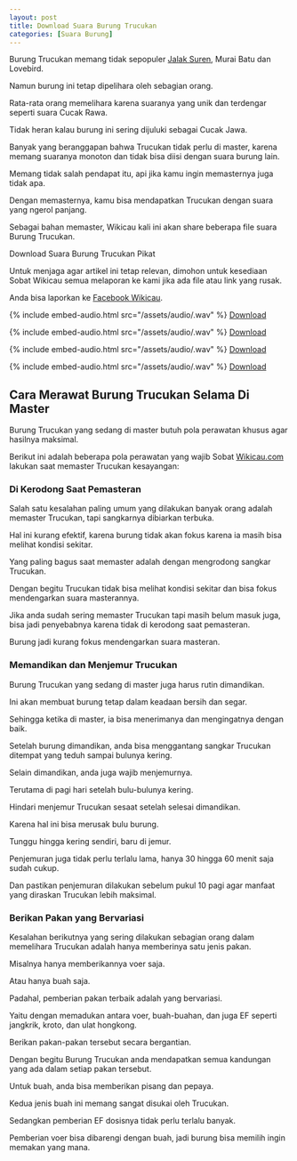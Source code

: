 ```yaml
---
layout: post
title: Download Suara Burung Trucukan
categories: [Suara Burung]
---
```


Burung Trucukan memang tidak sepopuler [Jalak Suren](https://wikicau.com/suara-burung-jalak-suren/), Murai Batu dan Lovebird.

Namun burung ini tetap dipelihara oleh sebagian orang.

Rata-rata orang memelihara karena suaranya yang unik dan terdengar seperti suara Cucak Rawa.

Tidak heran kalau burung ini sering dijuluki sebagai Cucak Jawa.

Banyak yang beranggapan bahwa Trucukan tidak perlu di master, karena memang suaranya monoton dan tidak bisa diisi dengan suara burung lain.

Memang tidak salah pendapat itu, api jika kamu ingin memasternya juga tidak apa.

Dengan memasternya, kamu bisa mendapatkan Trucukan dengan suara yang ngerol panjang.

Sebagai bahan memaster, Wikicau kali ini akan share beberapa file suara Burung Trucukan.

Download Suara Burung Trucukan Pikat

Untuk menjaga agar artikel ini tetap relevan, dimohon untuk kesediaan Sobat Wikicau semua melaporan ke kami jika ada file atau link yang rusak.

Anda bisa laporkan ke [Facebook Wikicau](https://facebook.com/wikicau).

{% include embed-audio.html src="/assets/audio/<audio-source-name>.wav" %}
[Download](https://bit.ly/2Y4kSZE)

{% include embed-audio.html src="/assets/audio/<audio-source-name>.wav" %}
[Download](https://bit.ly/2MWBFwD)

{% include embed-audio.html src="/assets/audio/<audio-source-name>.wav" %}
[Download](https://bit.ly/2Iv3h83)

{% include embed-audio.html src="/assets/audio/<audio-source-name>.wav" %}
[Download](https://bit.ly/2FoS2vP)

## Cara Merawat Burung Trucukan Selama Di Master

Burung Trucukan yang sedang di master butuh pola perawatan khusus agar hasilnya maksimal.

Berikut ini adalah beberapa pola perawatan yang wajib Sobat [Wikicau.com](https://wikicau.com/) lakukan saat memaster Trucukan kesayangan:

### Di Kerodong Saat Pemasteran

Salah satu kesalahan paling umum yang dilakukan banyak orang adalah memaster Trucukan, tapi sangkarnya dibiarkan terbuka.

Hal ini kurang efektif, karena burung tidak akan fokus karena ia masih bisa melihat kondisi sekitar.

Yang paling bagus saat memaster adalah dengan mengrodong sangkar Trucukan.

Dengan begitu Trucukan tidak bisa melihat kondisi sekitar dan bisa fokus mendengarkan suara masterannya.

Jika anda sudah sering memaster Trucukan tapi masih belum masuk juga, bisa jadi penyebabnya karena tidak di kerodong saat pemasteran.

Burung jadi kurang fokus mendengarkan suara masteran.

### Memandikan dan Menjemur Trucukan

Burung Trucukan yang sedang di master juga harus rutin dimandikan.

Ini akan membuat burung tetap dalam keadaan bersih dan segar.

Sehingga ketika di master, ia bisa menerimanya dan mengingatnya dengan baik.

Setelah burung dimandikan, anda bisa menggantang sangkar Trucukan ditempat yang teduh sampai bulunya kering.

Selain dimandikan, anda juga wajib menjemurnya.

Terutama di pagi hari setelah bulu-bulunya kering.

Hindari menjemur Trucukan sesaat setelah selesai dimandikan.

Karena hal ini bisa merusak bulu burung.

Tunggu hingga kering sendiri, baru di jemur.

Penjemuran juga tidak perlu terlalu lama, hanya 30 hingga 60 menit saja sudah cukup.

Dan pastikan penjemuran dilakukan sebelum pukul 10 pagi agar manfaat yang diraskan Trucukan lebih maksimal.

### Berikan Pakan yang Bervariasi

Kesalahan berikutnya yang sering dilakukan sebagian orang dalam memelihara Trucukan adalah hanya memberinya satu jenis pakan.

Misalnya hanya memberikannya voer saja.

Atau hanya buah saja.

Padahal, pemberian pakan terbaik adalah yang bervariasi.

Yaitu dengan memadukan antara voer, buah-buahan, dan juga EF seperti jangkrik, kroto, dan ulat hongkong.

Berikan pakan-pakan tersebut secara bergantian.

Dengan begitu Burung Trucukan anda mendapatkan semua kandungan yang ada dalam setiap pakan tersebut.

Untuk buah, anda bisa memberikan pisang dan pepaya.

Kedua jenis buah ini memang sangat disukai oleh Trucukan.

Sedangkan pemberian EF dosisnya tidak perlu terlalu banyak.

Pemberian voer bisa dibarengi dengan buah, jadi burung bisa memilih ingin memakan yang mana.